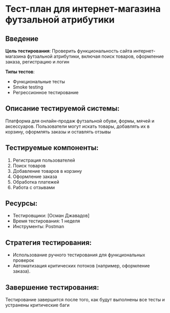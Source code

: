 # Тест-план для интернет-магазина футзальной атрибутики

## Введение

**Цель тестирования**: Проверить функциональность сайта интернет-магазина футзальной атрибутики, включая поиск товаров, оформление заказа, регистрацию и логин

**Типы тестов**:
- Функциональные тесты
- Smoke testing
- Регрессионное тестирование

## Описание тестируемой системы:
Платформа для онлайн-продаж футзальной обуви, формы, мячей и аксессуаров. Пользователи могут искать товары, добавлять их в корзину, оформлять заказы и оставлять отзывы

## Тестируемые компоненты:
1. Регистрация пользователей
2. Поиск товаров
3. Добавление товаров в корзину
4. Оформление заказа
5. Обработка платежей
6. Работа с отзывами

## Ресурсы:
- Тестировщики: [Осман Джавадов]
- Время тестирования: 1 неделя
- Инструменты: Postman

## Стратегия тестирования:
- Использование ручного тестирования для функциональных проверок
- Автоматизация критических потоков (например, оформление заказа).

## Завершение тестирования:
Тестирование завершится после того, как будут выполнены все тесты и устранены критические баги
